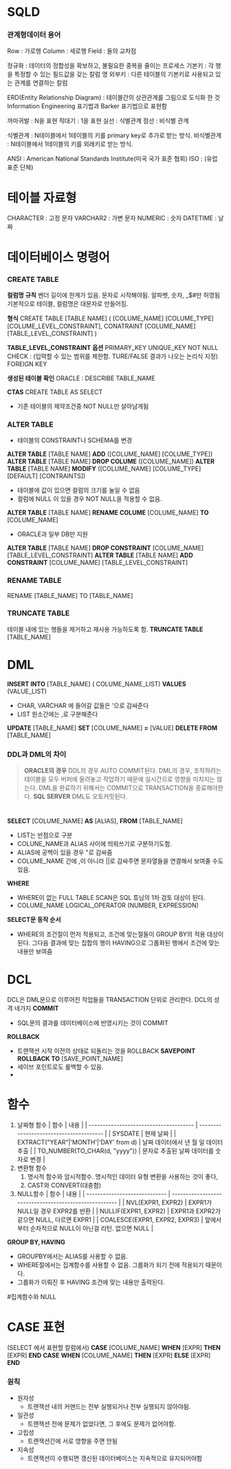 # SQLD
### 관계형데이터 용어
Row : 가로행
Column : 세로행
Field : 둘의 교차점

정규화 : 데이터의 정합성을 확보하고, 불필요한 중복을 줄이는 프로세스
기본키 : 각 행을 특정할 수 있는 필드값을 갖는 칼럼 명
외부키 : 다른 테이블의 기본키로 사용되고 있는 관계를 연결하는 칼럼


ERD(Entity Relationship Diagram) : 테이블간의 상관관계를 그림으로 도식화 한 것
Information Engineering 표기법과 Barker 표기법으로 표현함

까마귀발 : N을 표현
작대기 : 1을 표현
실선 : 식별관계
점선 : 비식별 관계

식별관계 : N테이블에서 1테이블의 키를 primary key로 추가로 받는 방식.
비식별관계 : N테이블에서 1테이블의 키를 외래키로 받는 방식.


ANSI : American National Standards Institute(미국 국가 표준 협회)
ISO : (유럽 표준 단체)

# 테이블 자료형
CHARACTER : 고정 문자
VARCHAR2 : 가변 문자
NUMERIC : 숫자
DATETIME : 날짜

# 데이터베이스 명령어
### CREATE TABLE
**컬럼명 규칙**
벤더 길이에 한계가 있음.
문자로 시작해야됨.
알파벳, 숫자, _$#만 허영됨
기본적으로 테이블, 컬럼명은 대문자로 만들어짐.

**형식**
CREATE TABLE [TABLE NAME] (
        [COLUME_NAME] [COLUME_TYPE] [COLUME_LEVEL_CONSTRAINT],
        CONATRAINT [COLUME_NAME] [TABLE_LEVEL_CONSTRAINT]
)

**TABLE_LEVEL_CONSTRAINT 옵션**
PRIMARY_KEY
UNIQUE_KEY
NOT NULL
CHECK : (입력할 수 있는 범위를 제한함. TURE/FALSE 결과가 나오는 논리식 지정)
FOREIGN KEY

**생성된 테이블 확인**
ORACLE : DESCRIBE TABLE_NAME

**CTAS**
CREATE TABLE AS SELECT
- 기존 테이블의 제약조건중 NOT NULL만 살아남게됨

### ALTER TABLE
- 테이블의 CONSTRAINT나 SCHEMA를 변경



**ALTER TABLE** [TABLE NAME] **ADD** ([COLUME_NAME] [COLUME_TYPE])
**ALTER TABLE** [TABLE NAME] **DROP COLUME** ([COLUME_NAME])
**ALTER TABLE** [TABLE NAME] **MODIFY** ([COLUME_NAME] [COLUME_TYPE] [DEFAULT] [CONTRAINTS])
- 테이블에 값이 있으면 컬럼의 크기를 눌일 수 없음
- 컬럼에 NULL 이 있을 경우 NOT NULL을 적용할 수 없음.

**ALTER TABLE** [TABLE NAME] **RENAME COLUME** [COLUME_NAME] **TO** [COLUME_NAME]
- ORACLE과 일부 DB만 지원

**ALTER TABLE** [TABLE NAME] **DROP CONSTRAINT** [COLUME_NAME] [TABLE_LEVEL_CONSTRAINT]
**ALTER TABLE** [TABLE NAME] **ADD CONSTRAINT** [COLUME_NAME] [TABLE_LEVEL_CONSTRAINT]

### RENAME TABLE
RENAME [TABLE_NAME] TO [TABLE_NAME]

### TRUNCATE TABLE
테이블 내에 있는 행들을 제거하고 재사용 가능하도록 함.
**TRUNCATE TABLE** [TABLE_NAME]

# DML
**INSERT INTO** [TABLE_NAME] ( COLUME_NAME_LIST) **VALUES** (VALUE_LIST)
- CHAR, VARCHAR 에 들어갈 값들은 '으로 감싸준다
- LIST 원소간에는 ,로 구분해준다

**UPDATE** [TABLE_NAME] **SET** [COLUME_NAME] **=** [VALUE]
**DELETE FROM** [TABLE_NAME]

### DDL과 DML의 차이
> **ORACLE의 경우**
>DDL의 경우 AUTO COMMIT된다.
DML의 경우, 조작하려는 테이블을 모두 버퍼에 올려놓고 작업하기 때문에 실시간으로 영향을 미치지는 않는다.
DML을 완료하기 위해서는 COMMIT으로 TRANSACTION을 종료해야한다.
**SQL SERVER**
DML도 오토커밋된다.
#
**SELECT** [COLUME_NAME] **AS** [ALIAS], **FROM** [TABLE_NAME]
- LIST는 반점으로 구분
- COLUNE_NAME과 ALIAS 사이에 띄워쓰기로 구분하기도함.
- ALIAS에 공백이 있을 경우 "로 감싸줌
- COLUME_NAME 간에 ,이 아니라 ||로 감싸주면 문자열들을 연결해서 보여줄 수도 있음.

**WHERE**
- WHERE이 없는 FULL TABLE SCAN은 SQL 튜닝의 1차 검토 대상이 된다.
- COLUME_NAME LOGICAL_OPERATOR (NUMBER, EXPRESSION) 


**SELECT문 동작 순서**
- WHERE의 조건절이 먼저 적용되고, 조건에 맞는절들이
GROUP BY의 적용 대상이 된다. 그다음 결과에 맞는 집합의 행이 
HAVING으로 그룹화된 행에서 조건에 맞는 내용만 보여줌

# DCL
DCL은 DML문으로 이루어진 작업들을 TRANSACTION 단위로 관리한다.
DCL의 성격 네가지
**COMMIT**
- SQL문의 결과를 데이터베이스에 반영시키는 것이 COMMIT

**ROLLBACK** 
- 트랜잭션 시작 이전의 상태로 되돌리는 것을 ROLLBACK
**SAVEPOINT**
**ROLLBACK TO** [SAVE_POINT_NAME]
- 세이브 포인트로도 롤백할 수 있음.
- 
# 함수
1. 날짜형 함수
    | 함수                                   | 내용                                    |
    | -------------------------------------- | --------------------------------------- |
    | SYSDATE                                | 현재 날짜                               |
    | EXTRACT("YEAR"\|'MONTH'\|'DAY' from d) | 날짜 데이터에서 년 월 일 데이터 추출    |
    | TO_NUMBER(TO_CHAR(d, "yyyy"))          | 문자로 추출된 날짜 데이터를 숫자로 변경 |
2. 변환형 함수
   1. 명시적 함수와 암시적함수. 명시적인 데이터 유형 변환을 사용하는 것이 좋다,
   2. CAST와 CONVERT(대충함)
3. NULL함수
    | 함수                          | 내용                                                   |
    | ----------------------------- | ------------------------------------------------------ |
    | NVL(EXPR1, EXPR2)             | EXPR1가 NULL일 경우 EXPR2를 반환                       |
    | NULLIF(EXPR1, EXPR2)          | EXPR1과 EXPR2가 같으면 NULL, 다르면 EXPR1              |
    | COALESCE(EXPR1, EXPR2, EXPR3) | 앞에서 부터 순차적으로 NULL이 아닌걸 리턴. 없으면 NULL |

**GROUP BY, HAVING**
- GROUPBY에서는 ALIAS를 사용할 수 없음.
- WHERE절에서는 집계함수를 사용할 수 없음. 그룹화가 되기 전에 적용되기 때문이다.
- 그룹화가 이뤄진 후 HAVING 조건에 맞는 내용만 출력된다.

#집계함수와 NULL
# CASE 표현
(SELECT 에서 표현할 칼럼에서)
**CASE** [COLUME_NAME] **WHEN** [EXPR] **THEN** [EXPR] **END**
**CASE** **WHEN** [COLUME_NAME] **THEN** [EXPR] **ELSE** [EXPR] **END**
### 원칙        
- 원자성
  - 트랜잭션 내의 커맨드는 전부 실행되거나 전부 실행되지 않아야됨.
- 일관성
  - 트랜잭션 전에 문제가 없었다면, 그 후에도 문제가 없어야함.
- 고립성
  - 트랜잭션간에 서로 영향을 주면 안됨
- 지속성
  - 트랜잭션이 수행되면 갱신된 데이터베이스는 지속적으로 유지되어야함



